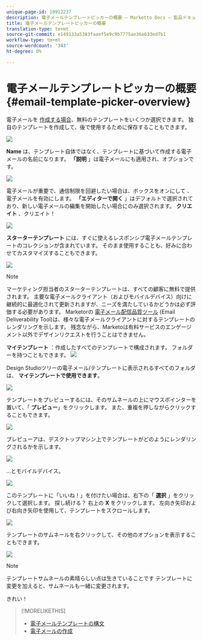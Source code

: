 ```yaml
---
unique-page-id: 10912237
description: 電子メールテンプレートピッカーの概要 — Marketto Docs — 製品ドキュメント
title: 電子メールテンプレートピッカーの概要
translation-type: tm+mt
source-git-commit: e149133a5383faaef5e9c9b7775ae36e633ed7b1
workflow-type: tm+mt
source-wordcount: '343'
ht-degree: 0%

---
```



# 電子メールテンプレートピッカーの概要 {#email-template-picker-overview}

電子メールを [作成する場合](../../../../product-docs/email-marketing/general/creating-an-email/create-an-email.md)、無料のテンプレートをいくつか選択できます。 独自のテンプレートを作成して、後で使用するために保存することもできます。

![](assets/starter-templates.png)

**Name** は、テンプレート自体ではなく、テンプレートに基づいて作成する電子メールの名前になります。 **「説明** 」は電子メールにも適用され、オプションです。

![](assets/two-2.png)

電子メールが重要で、通信制限を回避したい場合は、ボックスをオンにして [](../../../../product-docs/email-marketing/general/functions-in-the-editor/make-an-email-operational.md) 、電子メールを有効にします。 **「エディターで開く** 」はデフォルトで選択されており、新しい電子メールの編集を開始したい場合にのみ選択されます。 **クリエイト** 、クリエイト！

![](assets/three-2.png)

**スターターテンプレート** には、すぐに使えるレスポンシブ電子メールテンプレートのコレクションが含まれています。 そのまま使用することも、好みに合わせてカスタマイズすることもできます。

![](assets/starter-templates.png)

>[!NOTE]
>
>マーケティング担当者のスターターテンプレートは、すべての顧客に無料で提供されます。 主要な電子メールクライアント（およびモバイルデバイス）向けに継続的に最適化されて更新されますが、ニーズを満たしているかどうかは必ず評価する必要があります。 Marketorの [電子メール配信品質ツール](http://docs.marketo.com/display/DOCS/Email+Deliverability+Tool) (Email Deliverability Tool)は、様々な電子メールクライアントに対するテンプレートのレンダリングを示します。 残念ながら、Marketoは有料サービスのエンゲージメント以外でデザインリクエストを行うことはできません。

**マイテンプレート** ：作成したすべてのテンプレートで構成されます。 フォルダーを持つこともできます。   ![](assets/five-2.png)

Design Studioツリーの電子メール/テンプレートに表示されるすべてのフォルダは、 **マイテンプレートで使用できます**。

![](assets/six-1.png)

テンプレートをプレビューするには、そのサムネールの上にマウスポインターを置いて、「 **プレビュー**」をクリックします。 また、重複を押しながらクリックすることもできます。

![](assets/seven-1.png)

プレビューアは、デスクトップマシン上でテンプレートがどのようにレンダリングされるかを示します。

![](assets/eight-1.png)

...とモバイルデバイス。

![](assets/nine-1.png)

このテンプレートに「いいね！」を付けたい場合は、右下の「 **選択** 」をクリックして選択します。 探し続ける？ 右上の **X** をクリックします。 左向き矢印および右向き矢印を使用して、テンプレートをスクロールします。

![](assets/ten-1.png)

テンプレートのサムネールを右クリックして、その他のオプションを表示することもできます。

![](assets/eleven-1.png)

>[!NOTE]
>
>テンプレートサムネールの素晴らしい点は生きていることです テンプレートに変更を加えると、サムネールも一緒に変更されます。

きれい！

>[!MORELIKETHIS]
>
>* [電子メールテンプレートの構文](email-template-syntax.md)
>* [電子メールの作成](../../../../product-docs/email-marketing/general/creating-an-email/create-an-email.md)

>



